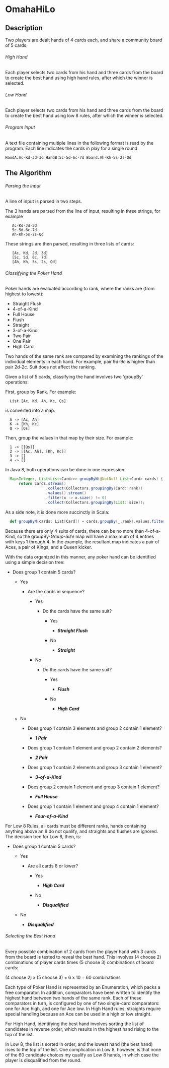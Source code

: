 # OmahaHiLo

## Description

Two players are dealt hands of 4 cards each, and share a community board of 5 cards.

###### High Hand
Each player selects two cards from his hand and three cards from the board to create the best hand using high 
hand rules, after which the winner is selected.

###### Low Hand
Each player selects two cards from his hand and three cards from the board to create the best hand using low
8 rules, after which the winner is selected.

###### Program Input

A text file containing multiple lines in the following format is read by the program. Each line indicates the cards in 
play for a single round

```
HandA:Ac-Kd-Jd-3d HandB:5c-5d-6c-7d Board:Ah-Kh-5s-2s-Qd
```
## The Algorithm

###### Parsing the input

A line of input is parsed in two steps.

The 3 hands are parsed from the line of input, resulting in three strings, for example
 
```
   Ac-Kd-Jd-3d
   5c-5d-6c-7d
   Ah-Kh-5s-2s-Qd
```
   
These strings are then parsed, resulting in three lists of cards:
```
   [Ac, Kd, Jd, 3d]
   [5c, 5d, 6c, 7d]
   [Ah, Kh, 5s, 2s, Qd]
```   
###### Classifying the Poker Hand
   
Poker hands are evaluated according to rank, where the ranks are (from highest to lowest):
   
   - Straight Flush
   - 4-of-a-Kind
   - Full House
   - Flush
   - Straight
   - 3-of-a-Kind
   - Two Pair
   - One Pair
   - High Card
   
Two hands of the same rank are compared by examining the rankings of the individual elements in each hand.
For example, pair 9d-9c is higher than pair 2d-2c. Suit does not affect the ranking.  
   
Given a list of 5 cards, classifying the hand involves two 'groupBy' operations:
   
First, group by Rank. For example:
```
  List [Ac, Kd, Ah, Kc, Qs] 
```
is converted into a map:
```
  A -> [Ac, Ah]      
  K -> [Kh, Kc]       
  Q -> [Qs]
```
Then, group the values in that map by their size. For example:
```   
  1 -> [[Qs]]      
  2 -> [[Ac, Ah], [Kh, Kc]]      
  3 -> []      
  4 -> []
```
In Java 8, both operations can be done in one expression:
      
```java
  Map<Integer, List<List<Card>>> groupByN(@NotNull List<Card> cards) {
      return cards.stream()
                  .collect(Collectors.groupingBy(Card::rank))
                  .values().stream()
                  .filter(x -> x.size() != 0)
                  .collect(Collectors.groupingBy(List::size));  
```

As a side note, it is done more succinctly in Scala:

```scala
  def groupByN(cards: List[Card]) = cards.groupBy(_.rank).values.filter(_.nonEmpty).groupBy(_.size)
```  
  
Because there are only 4 suits of cards, there can be no more than 4-of-a-Kind, so the groupBy-_Group-Size_
map will have a maximum of 4 entries with keys 1 through 4. In the example, the resultant map indicates
a pair of Aces, a pair of Kings, and a Queen kicker. 

With the data organized in this manner, any poker hand can be identified using a simple decision tree:
      
   - Does group 1 contain 5 cards?
   
     - Yes
     
       - Are the cards in sequence?
        
          - Yes
          
            - Do the cards have the same suit?
            
              - Yes
              
                - **_Straight Flush_**
                
              - No 
              
                - **_Straight_**
          - No
          
            - Do the cards have the same suit?
            
              - Yes
              
                - **_Flush_**
                  
              - No
                
                - **_High Card_**
     - No
     
       - Does group 1 contain 3 elements and group 2 contain 1 element?
        
         - **_1 Pair_**           
        
       - Does group 1 contain 1 element and group 2 contain 2 elements?
           
         - **_2 Pair_**
         
       - Does group 1 contain 2 elements and group 3 contain 1 element?
         
         - **_3-of-a-Kind_**
         
       - Does group 2 contain 1 element and group 3 contain 1 element?
       
         - **_Full House_**
         
       - Does group 1 contain 1 element and group 4 contain 1 element?
       
         - **_Four-of-a-Kind_**
       
For Low 8 Rules, all cards must be different ranks, hands containing anything above an 8 do not 
qualify, and straights and flushes are ignored.  The decision tree for Low 8, then, is:    
   
   - Does group 1 contain 5 cards?
   
     - Yes
     
       - Are all cards 8 or lower?
        
          - Yes
          
            - **_High Card_**
            
          - No
          
            - **_Disqualified_**

     - No
     
       - **_Disqualified_**       
        
   
###### Selecting the Best Hand 

Every possible combination of 2 cards from the player hand with 3 cards from the board is tested to reveal the 
best hand. This involves (4 choose 2) combinations of player cards times (5 choose 3) combinations of board 
cards:

  (4 choose 2) x (5 choose 3) = 6 x 10 = 60 combinations    
   
Each type of Poker Hand is represented by an Enumeration, which packs a free comparator. In addition, comparators have 
been written to identify the highest hand between two hands of the same rank. Each of these comparators in turn, is 
configured by one of two single-card comparators: one for Ace high, and one for Ace low.  In High Hand rules, straights 
require special handling because an Ace can be used in a high or low straight.  
         
For High Hand, identifying the best hand involves sorting the list of candidates in reverse order, which results in the 
highest hand rising to the top of the list.
        
In Low 8, the list is sorted in order, and the lowest hand (the best hand) rises to the top of the list. One 
complication in Low 8, however, is that none of the 60 candidate choices my qualify as Low 8 hands, in which case
the player is disqualified from the round.
